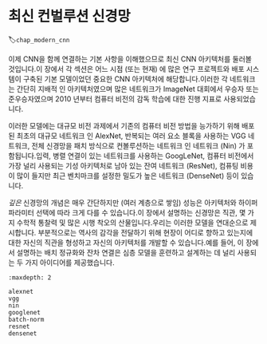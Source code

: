 # 최신 컨벌루션 신경망
:label:`chap_modern_cnn`

이제 CNN을 함께 연결하는 기본 사항을 이해했으므로 최신 CNN 아키텍처를 둘러볼 것입니다.이 장에서 각 섹션은 어느 시점 (또는 현재) 에 많은 연구 프로젝트와 배포 시스템이 구축된 기본 모델이었던 중요한 CNN 아키텍처에 해당합니다.이러한 각 네트워크는 간단히 지배적 인 아키텍처였으며 많은 네트워크가 ImageNet 대회에서 우승자 또는 준우승자였으며 2010 년부터 컴퓨터 비전의 감독 학습에 대한 진행 지표로 사용되었습니다. 

이러한 모델에는 대규모 비전 과제에서 기존의 컴퓨터 비전 방법을 능가하기 위해 배포 된 최초의 대규모 네트워크 인 AlexNet, 반복되는 여러 요소 블록을 사용하는 VGG 네트워크, 전체 신경망을 패치 방식으로 컨볼루션하는 네트워크 인 네트워크 (Nin) 가 포함됩니다.입력, 병렬 연결이 있는 네트워크를 사용하는 GoogLeNet, 컴퓨터 비전에서 가장 널리 사용되는 기성 아키텍처로 남아 있는 잔여 네트워크 (ResNet), 컴퓨팅 비용이 많이 들지만 최근 벤치마크를 설정한 밀도가 높은 네트워크 (DenseNet) 등이 있습니다. 

*깊은* 신경망의 개념은 매우 간단하지만 (여러 계층으로 쌓임) 성능은 아키텍처와 하이퍼파라미터 선택에 따라 크게 다를 수 있습니다.이 장에서 설명하는 신경망은 직관, 몇 가지 수학적 통찰력 및 많은 시행 착오의 산물입니다.우리는 이러한 모델을 연대순으로 제시합니다. 부분적으로는 역사의 감각을 전달하기 위해 현장이 어디로 향하고 있는지에 대한 자신의 직관을 형성하고 자신의 아키텍처를 개발할 수 있습니다.예를 들어, 이 장에서 설명하는 배치 정규화와 잔차 연결은 심층 모델을 훈련하고 설계하는 데 널리 사용되는 두 가지 아이디어를 제공했습니다.

```toc
:maxdepth: 2

alexnet
vgg
nin
googlenet
batch-norm
resnet
densenet
```
